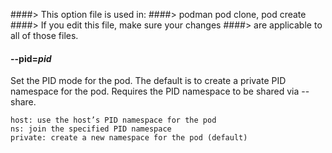 ####> This option file is used in:
####>   podman pod clone, pod create
####> If you edit this file, make sure your changes
####> are applicable to all of those files.
#### **--pid**=*pid*

Set the PID mode for the pod. The default is to create a private PID namespace for the pod. Requires the PID namespace to be shared via --share.

    host: use the host’s PID namespace for the pod
    ns: join the specified PID namespace
    private: create a new namespace for the pod (default)
